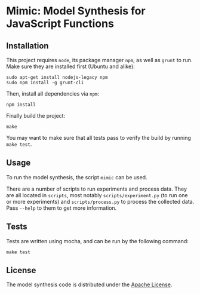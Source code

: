 # Mimic: Model Synthesis for JavaScript Functions

## Installation

This project requires `node`, its package manager `npm`, as well as `grunt` to run.  Make sure they are installed first (Ubuntu and alike):

    sudo apt-get install nodejs-legacy npm
    sudo npm install -g grunt-cli

Then, install all dependencies via `npm`:

    npm install

Finally build the project:

    make

You may want to make sure that all tests pass to verify the build by running `make test`.

## Usage

To run the model synthesis, the script `mimic` can be used.  

There are a number of scripts to run experiments and process data.  They are all located in `scripts`, most notably `scripts/experiment.py` (to run one or more experiments) and `scripts/process.py` to process the collected data.  Pass `--help` to them to get more information.

## Tests

Tests are written using mocha, and can be run by the following command:

    make test

License
-------

The model synthesis code is distributed under the [Apache License](http://www.apache.org/licenses/LICENSE-2.0.html).
